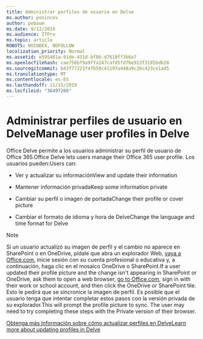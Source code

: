 ```yaml
---
title: Administrar perfiles de usuario en Delve
ms.author: ponincev
author: pebaum
ms.date: 9/12/2018
ms.audience: ITPro
ms.topic: article
ROBOTS: NOINDEX, NOFOLLOW
localization_priority: Normal
ms.assetid: e595481a-91de-431d-bf86-d7610ff3b6a7
ms.openlocfilehash: cae756bf9a9ffa247cafd5fd76e913f3185bdb28
ms.sourcegitcommit: b43f77221f47b50c41197a448a9c26c423ce1ad5
ms.translationtype: MT
ms.contentlocale: es-ES
ms.lasthandoff: 11/15/2019
ms.locfileid: "36497208"
---
```

# <a name="manage-user-profiles-in-delve"></a><span data-ttu-id="2c657-102">Administrar perfiles de usuario en Delve</span><span class="sxs-lookup"><span data-stu-id="2c657-102">Manage user profiles in Delve</span></span>

<span data-ttu-id="2c657-103">Office Delve permite a los usuarios administrar su perfil de usuario de Office 365.</span><span class="sxs-lookup"><span data-stu-id="2c657-103">Office Delve lets users manage their Office 365 user profile.</span></span> <span data-ttu-id="2c657-104">Los usuarios pueden:</span><span class="sxs-lookup"><span data-stu-id="2c657-104">Users can:</span></span>
  
- <span data-ttu-id="2c657-105">Ver y actualizar su información</span><span class="sxs-lookup"><span data-stu-id="2c657-105">View and update their information</span></span>
    
- <span data-ttu-id="2c657-106">Mantener información privada</span><span class="sxs-lookup"><span data-stu-id="2c657-106">Keep some information private</span></span>
    
- <span data-ttu-id="2c657-107">Cambiar su perfil o imagen de portada</span><span class="sxs-lookup"><span data-stu-id="2c657-107">Change their profile or cover picture</span></span>
    
- <span data-ttu-id="2c657-108">Cambiar el formato de idioma y hora de Delve</span><span class="sxs-lookup"><span data-stu-id="2c657-108">Change the language and time format for Delve</span></span>
    
> [!NOTE]
> <span data-ttu-id="2c657-109">Si un usuario actualizó su imagen de perfil y el cambio no aparece en SharePoint o en OneDrive, pídale que abra un explorador Web, [vaya a Office.com](https://www.office.com), inicie sesión con su cuenta profesional o educativa y, a continuación, haga clic en el mosaico OneDrive o SharePoint.</span><span class="sxs-lookup"><span data-stu-id="2c657-109">If a user updated their profile picture and the change isn't appearing in SharePoint or OneDrive, ask them to open a web browser, [go to Office.com](https://www.office.com), sign in with their work or school account, and then click the OneDrive or SharePoint tile.</span></span> <span data-ttu-id="2c657-110">Esto le pedirá que se sincronice la imagen de perfil. Es posible que el usuario tenga que intentar completar estos pasos con la versión privada de su explorador.</span><span class="sxs-lookup"><span data-stu-id="2c657-110">This will prompt the profile picture to sync. The user may need to try completing these steps with the Private version of their browser.</span></span> 
  
[<span data-ttu-id="2c657-111">Obtenga más información sobre cómo actualizar perfiles en Delve</span><span class="sxs-lookup"><span data-stu-id="2c657-111">Learn more about updating profiles in Delve</span></span>](https://go.microsoft.com/fwlink/?linkid=735070)
  

